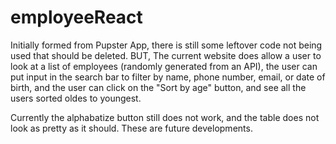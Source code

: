 # employeeReact


Initially formed from Pupster App, there is still some leftover code not being used that should be deleted. 
BUT, 
The current website does allow a user to look at a list of employees (randomly generated from an API),
the user can put input in the search bar to filter by name, phone number, email, or date of birth,
and the user can click on the "Sort by age" button, and see all the users sorted oldes to youngest.

Currently the alphabatize button still does not work,
and the table does not look as pretty as it should. These are future developments.